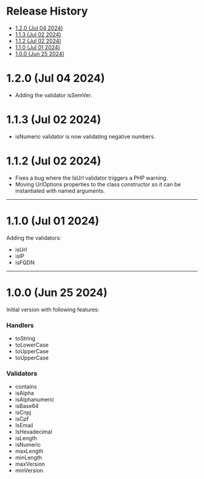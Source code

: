 # Release History <!-- omit in toc -->

- [1.2.0 (Jul 04 2024)](#120-jul-04-2024)
- [1.1.3 (Jul 02 2024)](#113-jul-02-2024)
- [1.1.2 (Jul 02 2024)](#112-jul-02-2024)
- [1.1.0 (Jul 01 2024)](#110-jul-01-2024)
- [1.0.0 (Jun 25 2024)](#100-jun-25-2024)

# 1.2.0 (Jul 04 2024)

- Adding the validator isSemVer.

# 1.1.3 (Jul 02 2024)

- isNumeric validator is now validating negative numbers.

# 1.1.2 (Jul 02 2024)

- Fixes a bug where the IsUrl validator triggers a PHP warning.
- Moving UrlOptions properties to the class constructor so it can be
  instantiated with named arguments.

---

# 1.1.0 (Jul 01 2024)

Adding the validators:

- isUrl
- isIP
- isFQDN

---

# 1.0.0 (Jun 25 2024)

Initial version with following features:

### Handlers <!-- omit in toc -->

- toString
- toLowerCase
- toUpperCase
- toUpperCase

### Validators <!-- omit in toc -->

- contains
- isAlpha
- isAlphanumeric
- isBase64
- isCnpj
- isCpf
- IsEmail
- IsHexadecimal
- isLength
- isNumeric
- maxLength
- minLength
- maxVersion
- minVersion
